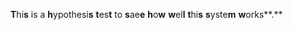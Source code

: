 **T**hi**s** is a **h**ypothesi**s** **t**es**t** to **s**ae**e** **h**o**w** **w**el**l** **t**hi**s** **s**yste**m** **w**orks**.**